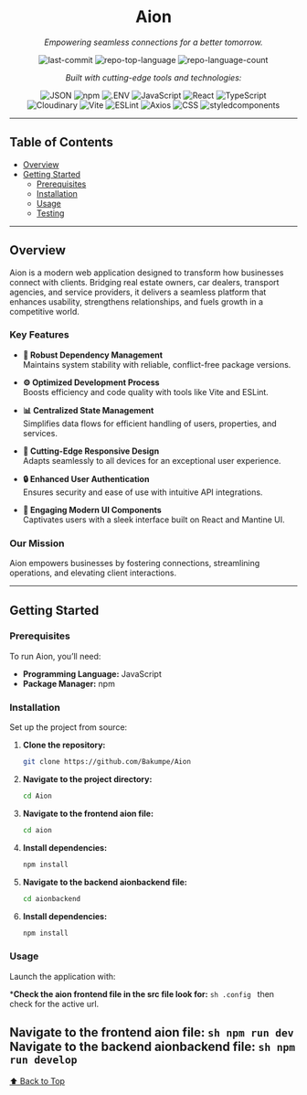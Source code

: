 <div id="top">

<div align="center">

# Aion

*Empowering seamless connections for a better tomorrow.*

<!-- BADGES -->
<img src="https://img.shields.io/github/last-commit/Bakumpe/Aion?style=flat&logo=git&logoColor=white&color=0080ff" alt="last-commit">
<img src="https://img.shields.io/github/languages/top/Bakumpe/Aion?style=flat&color=0080ff" alt="repo-top-language">
<img src="https://img.shields.io/github/languages/count/Bakumpe/Aion?style=flat&color=0080ff" alt="repo-language-count">

*Built with cutting-edge tools and technologies:*

<img src="https://img.shields.io/badge/JSON-000000.svg?style=flat&logo=JSON&logoColor=white" alt="JSON">
<img src="https://img.shields.io/badge/npm-CB3837.svg?style=flat&logo=npm&logoColor=white" alt="npm">
<img src="https://img.shields.io/badge/.ENV-ECD53F.svg?style=flat&logo=dotenv&logoColor=black" alt=".ENV">
<img src="https://img.shields.io/badge/JavaScript-F7DF1E.svg?style=flat&logo=JavaScript&logoColor=black" alt="JavaScript">
<img src="https://img.shields.io/badge/React-61DAFB.svg?style=flat&logo=React&logoColor=black" alt="React">
<img src="https://img.shields.io/badge/TypeScript-3178C6.svg?style=flat&logo=TypeScript&logoColor=white" alt="TypeScript">
<br>
<img src="https://img.shields.io/badge/Cloudinary-3448C5.svg?style=flat&logo=Cloudinary&logoColor=white" alt="Cloudinary">
<img src="https://img.shields.io/badge/Vite-646CFF.svg?style=flat&logo=Vite&logoColor=white" alt="Vite">
<img src="https://img.shields.io/badge/ESLint-4B32C3.svg?style=flat&logo=ESLint&logoColor=white" alt="ESLint">
<img src="https://img.shields.io/badge/Axios-5A29E4.svg?style=flat&logo=Axios&logoColor=white" alt="Axios">
<img src="https://img.shields.io/badge/CSS-663399.svg?style=flat&logo=CSS&logoColor=white" alt="CSS">
<img src="https://img.shields.io/badge/styledcomponents-DB7093.svg?style=flat&logo=styled-components&logoColor=white" alt="styledcomponents">

</div>

---

## Table of Contents

- [Overview](#overview)
- [Getting Started](#getting-started)
  - [Prerequisites](#prerequisites)
  - [Installation](#installation)
  - [Usage](#usage)
  - [Testing](#testing)

---

## Overview

Aion is a modern web application designed to transform how businesses connect with clients. Bridging real estate owners, car dealers, transport agencies, and service providers, it delivers a seamless platform that enhances usability, strengthens relationships, and fuels growth in a competitive world.

### Key Features

- **🔗 Robust Dependency Management**  
  Maintains system stability with reliable, conflict-free package versions.

- **⚙️ Optimized Development Process**  
  Boosts efficiency and code quality with tools like Vite and ESLint.

- **📊 Centralized State Management**  
  Simplifies data flows for efficient handling of users, properties, and services.

- **📱 Cutting-Edge Responsive Design**  
  Adapts seamlessly to all devices for an exceptional user experience.

- **🔒 Enhanced User Authentication**  
  Ensures security and ease of use with intuitive API integrations.

- **🎨 Engaging Modern UI Components**  
  Captivates users with a sleek interface built on React and Mantine UI.

### Our Mission

Aion empowers businesses by fostering connections, streamlining operations, and elevating client interactions.

---

## Getting Started

### Prerequisites

To run Aion, you’ll need:

- **Programming Language:** JavaScript  
- **Package Manager:** npm  

### Installation

Set up the project from source:

1. **Clone the repository:**
   ```sh
   git clone https://github.com/Bakumpe/Aion
   ```

2. **Navigate to the project directory:**
   ```sh
   cd Aion
   ```

3. **Navigate to the frontend aion file:**
    ```sh
    cd aion
    ```

4. **Install dependencies:**
   ```sh
   npm install
   ```
5. **Navigate to the backend aionbackend file:**
    ```sh
    cd aionbackend
    ```

6. **Install dependencies:**
    ```sh
    npm install
    ```

### Usage

Launch the application with:

***Check the aion frontend file in the src file look for:**
    ```sh
    .config
    ```
then check for the active url.

**Navigate to the frontend aion file:**
    ```sh
    npm run dev
    ```
**Navigate to the backend aionbackend file:**
    ```sh
    npm run develop
    ```
---

<div align="left"><a href="#top">⬆ Back to Top</a></div>